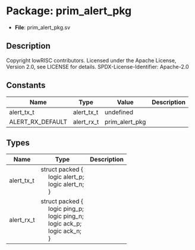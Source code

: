 # Package: prim_alert_pkg

- **File**: prim_alert_pkg.sv
## Description

Copyright lowRISC contributors.
 Licensed under the Apache License, Version 2.0, see LICENSE for details.
 SPDX-License-Identifier: Apache-2.0
 

## Constants

| Name             | Type       | Value          | Description |
| ---------------- | ---------- | -------------- | ----------- |
| alert_tx_t       | alert_tx_t | undefined      |             |
| ALERT_RX_DEFAULT | alert_rx_t | prim_alert_pkg |             |
## Types

| Name       | Type                                                                                                                                                                                                                                                                          | Description |
| ---------- | ----------------------------------------------------------------------------------------------------------------------------------------------------------------------------------------------------------------------------------------------------------------------------- | ----------- |
| alert_tx_t | struct packed {<br><span style="padding-left:20px">     logic alert_p;<br><span style="padding-left:20px">     logic alert_n;<br><span style="padding-left:20px">   }                                                                                                         |             |
| alert_rx_t | struct packed {<br><span style="padding-left:20px">     logic ping_p;<br><span style="padding-left:20px">     logic ping_n;<br><span style="padding-left:20px">     logic ack_p;<br><span style="padding-left:20px">     logic ack_n;<br><span style="padding-left:20px">   } |             |
